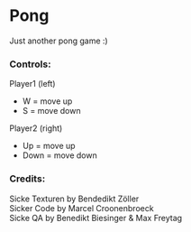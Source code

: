 # Pong
Just another pong game :)

### Controls:  
Player1 (left)  
- W = move up  
- S = move down  

Player2 (right)  
- Up = move up  
- Down = move down  

### Credits:  
Sicke Texturen by Bendedikt Zöller  
Sicker Code by Marcel Croonenbroeck  
Sicke QA by Benedikt Biesinger & Max Freytag  
